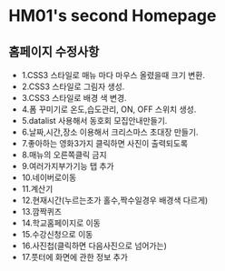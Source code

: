 # HM01's second Homepage
## 홈페이지 수정사항
 - 1.CSS3 스타일로 매뉴 마다 마우스 올렸을때 크기 변환.
 - 2.CSS3 스타일로 그림자 생성.
 - 3.CSS3 스타일로 배경 색 변경.
 - 4.폼 꾸미기로 온도,습도관리, ON, OFF 스위치 생성.
 - 5.datalist 사용해서 동호회 모집안내만들기.
 - 6.날짜,시간,장소 이용해서 크리스마스 초대장 만들기.
 - 7.좋아하는 영화3가지 클릭하면 사진이 출력되도록
- 8.매뉴의 오른쪽클릭 금지
- 9.여러가지부가기능 탭 추가
- 10.네이버로이동
- 11.계산기
- 12.현재시간(누르는초가 홀수,짝수일경우 배경색 다르게)
- 13.깜짝퀴즈
- 14.학교홈페이지로 이동
- 15.수강신청으로 이동
- 16.사진첩(클릭하면 다음사진으로 넘어가는)
- 17.풋터에 화면에 관한 정보 추가
